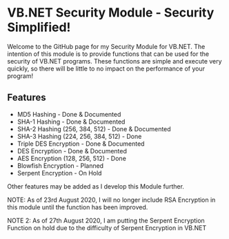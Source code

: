 # VB.NET Security Module - Security Simplified!
Welcome to the GitHub page for my Security Module for VB.NET. The intention of this module is to provide functions that can be used for the security of VB.NET programs. These functions are simple and execute very quickly, so there will be little to no impact on the performance of your program!

## Features

- MD5 Hashing - Done & Documented
- SHA-1 Hashing - Done & Documented
- SHA-2 Hashing (256, 384, 512) - Done & Documented
- SHA-3 Hashing (224, 256, 384, 512) - Done
- Triple DES Encryption - Done & Documented
- DES Encryption - Done & Documented
- AES Encryption (128, 256, 512) - Done
- Blowfish Encryption - Planned
- Serpent Encryption - On Hold



Other features may be added as I develop this Module further.

NOTE: As of 23rd August 2020, I will no longer include RSA Encryption in this module until the function has been improved.

NOTE 2: As of 27th August 2020, I am putting the Serpent Encryption Function on hold due to the difficulty of Serpent Encryption in VB.NET
